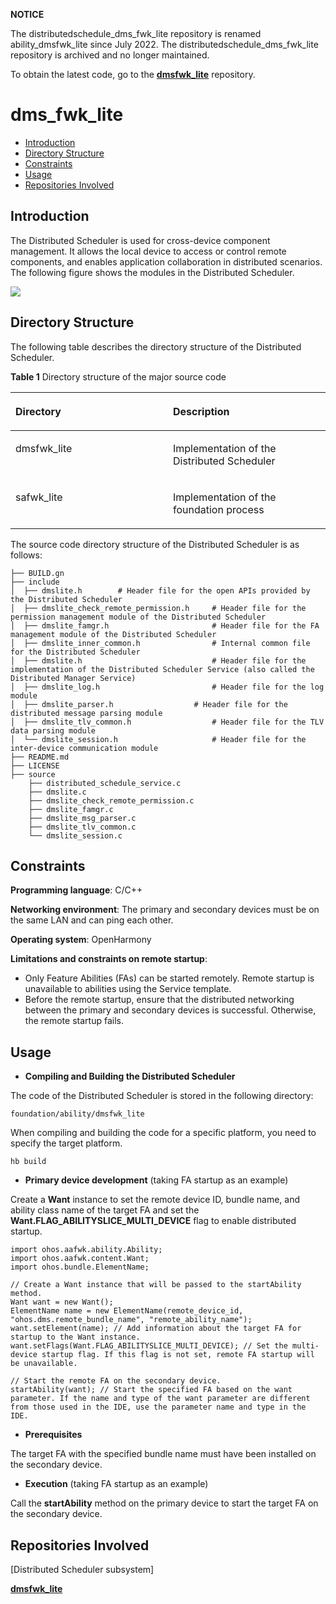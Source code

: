 **NOTICE**

The distributedschedule_dms_fwk_lite repository is renamed ability_dmsfwk_lite since July 2022. The distributedschedule_dms_fwk_lite repository is archived and no longer maintained.

To obtain the latest code, go to the [**dmsfwk\_lite**](https://gitee.com/openharmony/ability_dmsfwk_lite) repository.

# dms\_fwk\_lite<a name="EN-US_TOPIC_0000001128264105"></a>

-   [Introduction](#section11660541593)
-   [Directory Structure](#section1464106163817)
-   [Constraints](#section1718733212019)
-   [Usage](#section10729231131110)
-   [Repositories Involved](#section176111311166)

## Introduction<a name="section11660541593"></a>

The Distributed Scheduler is used for cross-device component management. It allows the local device to access or control remote components, and enables application collaboration in distributed scenarios. The following figure shows the modules in the Distributed Scheduler.

![](figures/en-us_image_0000001081284974.png)

## Directory Structure<a name="section1464106163817"></a>

The following table describes the directory structure of the Distributed Scheduler.

**Table 1**  Directory structure of the major source code

<a name="table43531856201716"></a>
<table><thead align="left"><tr id="row20416556201718"><th class="cellrowborder" valign="top" width="50%" id="mcps1.1.3.1.1"><p id="p10416456121716"><a name="p10416456121716"></a><a name="p10416456121716"></a>Directory</p>
</th>
<th class="cellrowborder" valign="top" width="50%" id="mcps1.1.3.1.2"><p id="p1841645631717"><a name="p1841645631717"></a><a name="p1841645631717"></a>Description</p>
</th>
</tr>
</thead>
<tbody><tr id="row64161056151718"><td class="cellrowborder" valign="top" width="50%" headers="mcps1.1.3.1.1 "><p id="p4160914132218"><a name="p4160914132218"></a><a name="p4160914132218"></a>dmsfwk_lite</p>
</td>
<td class="cellrowborder" valign="top" width="50%" headers="mcps1.1.3.1.2 "><p id="p541645611177"><a name="p541645611177"></a><a name="p541645611177"></a>Implementation of the Distributed Scheduler</p>
</td>
</tr>
<tr id="row104169564177"><td class="cellrowborder" valign="top" width="50%" headers="mcps1.1.3.1.1 "><p id="p17416125614179"><a name="p17416125614179"></a><a name="p17416125614179"></a>safwk_lite</p>
</td>
<td class="cellrowborder" valign="top" width="50%" headers="mcps1.1.3.1.2 "><p id="p04163569170"><a name="p04163569170"></a><a name="p04163569170"></a>Implementation of the foundation process</p>
</td>
</tr>
</tbody>
</table>

The source code directory structure of the Distributed Scheduler is as follows:

```
├── BUILD.gn
├── include
│  ├── dmslite.h        # Header file for the open APIs provided by the Distributed Scheduler
│  ├── dmslite_check_remote_permission.h     # Header file for the permission management module of the Distributed Scheduler
│  ├── dmslite_famgr.h                       # Header file for the FA management module of the Distributed Scheduler
│  ├── dmslite_inner_common.h                # Internal common file for the Distributed Scheduler
│  ├── dmslite.h                             # Header file for the implementation of the Distributed Scheduler Service (also called the Distributed Manager Service)
│  ├── dmslite_log.h                         # Header file for the log module
│  ├── dmslite_parser.h                  # Header file for the distributed message parsing module
│  ├── dmslite_tlv_common.h                  # Header file for the TLV data parsing module
│  └── dmslite_session.h                     # Header file for the inter-device communication module
├── README.md
├── LICENSE
├── source
    ├── distributed_schedule_service.c
    ├── dmslite.c
    ├── dmslite_check_remote_permission.c
    ├── dmslite_famgr.c
    ├── dmslite_msg_parser.c
    ├── dmslite_tlv_common.c
    └── dmslite_session.c
```

## Constraints<a name="section1718733212019"></a>

**Programming language**: C/C++

**Networking environment**: The primary and secondary devices must be on the same LAN and can ping each other.

**Operating system**: OpenHarmony

**Limitations and constraints on remote startup**:

-   Only Feature Abilities \(FAs\) can be started remotely. Remote startup is unavailable to abilities using the Service template.
-   Before the remote startup, ensure that the distributed networking between the primary and secondary devices is successful. Otherwise, the remote startup fails.

## Usage<a name="section10729231131110"></a>

-   **Compiling and Building the Distributed Scheduler**

The code of the Distributed Scheduler is stored in the following directory:

```
foundation/ability/dmsfwk_lite
```

When compiling and building the code for a specific platform, you need to specify the target platform.

```
hb build
```

-   **Primary device development**  \(taking FA startup as an example\)

Create a  **Want**  instance to set the remote device ID, bundle name, and ability class name of the target FA and set the  **Want.FLAG\_ABILITYSLICE\_MULTI\_DEVICE**  flag to enable distributed startup.

```
import ohos.aafwk.ability.Ability;
import ohos.aafwk.content.Want;
import ohos.bundle.ElementName;

// Create a Want instance that will be passed to the startAbility method.
Want want = new Want();
ElementName name = new ElementName(remote_device_id, "ohos.dms.remote_bundle_name", "remote_ability_name"); 
want.setElement(name); // Add information about the target FA for startup to the Want instance.
want.setFlags(Want.FLAG_ABILITYSLICE_MULTI_DEVICE); // Set the multi-device startup flag. If this flag is not set, remote FA startup will be unavailable.

// Start the remote FA on the secondary device.
startAbility(want); // Start the specified FA based on the want parameter. If the name and type of the want parameter are different from those used in the IDE, use the parameter name and type in the IDE.
```

-   **Prerequisites**

The target FA with the specified bundle name must have been installed on the secondary device.

-   **Execution**  \(taking FA startup as an example\)

Call the  **startAbility**  method on the primary device to start the target FA on the secondary device.

## Repositories Involved<a name="section176111311166"></a>

[Distributed Scheduler subsystem]

[**dmsfwk\_lite**](https://gitee.com/openharmony/ability_dmsfwk_lite)

